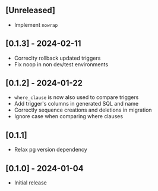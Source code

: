 ## [Unreleased]

- Implement `nowrap`

## [0.1.3] - 2024-02-11

- Correclty rollback updated triggers
- Fix noop in non dev/test environments

## [0.1.2] - 2024-01-22

- `where_clause` is now also used to compare triggers
- Add trigger's columns in generated SQL and name
- Correctly sequence creations and deletions in migration
- Ignore case when comparing where clauses

## [0.1.1]

- Relax pg version dependency

## [0.1.0] - 2024-01-04

- Initial release
